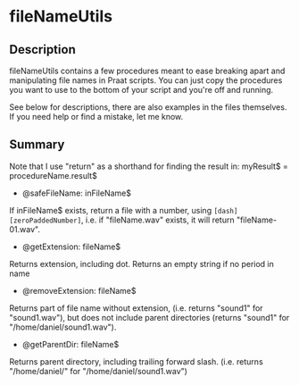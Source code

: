 fileNameUtils
====

Description
-----------

fileNameUtils contains a few procedures meant to ease breaking apart and
manipulating file names in Praat scripts. You can just copy the procedures 
you want to use to the bottom of your script and you're off and running. 

See below for descriptions, there are also examples
in the files themselves. If you need help or find a mistake, 
let me know.

Summary
-------

Note that I use "return" as a shorthand for finding the result in: 
   myResult$ = procedureName.result$

* @safeFileName: inFileName$

If inFileName$ exists, return a file with a number, using `[dash][zeroPaddedNumber]`, i.e.
if "fileName.wav" exists, it will return "fileName-01.wav".

* @getExtension: fileName$

Returns extension, including dot. Returns an empty string if no period in name

* @removeExtension: fileName$

Returns part of file name without extension, (i.e. returns "sound1" for "sound1.wav"),
but does not include parent directories (returns "sound1" for "/home/daniel/sound1.wav").

* @getParentDir: fileName$

Returns parent directory, including trailing forward slash. (i.e. returns "/home/daniel/" for 
"/home/daniel/sound1.wav")

